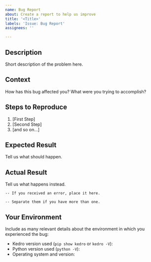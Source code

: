 ```yaml
---
name: Bug Report
about: Create a report to help us improve
title: '<Title>'
labels: 'Issue: Bug Report'
assignees: ''

---
```


## Description
Short description of the problem here.

## Context
How has this bug affected you? What were you trying to accomplish?

## Steps to Reproduce
1. [First Step]
2. [Second Step]
3. [and so on...]

## Expected Result
Tell us what should happen.

## Actual Result
Tell us what happens instead.

```
-- If you received an error, place it here.
```

```
-- Separate them if you have more than one.
```

## Your Environment
Include as many relevant details about the environment in which you experienced the bug:

* Kedro version used (`pip show kedro` or `kedro -V`):
* Python version used (`python -V`):
* Operating system and version:

